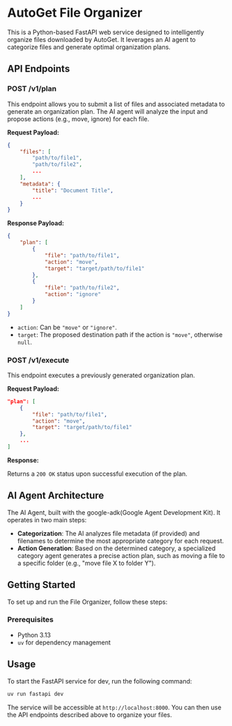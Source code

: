 # AutoGet File Organizer

This is a Python-based FastAPI web service designed to intelligently organize files downloaded by AutoGet. It leverages an AI agent to categorize files and generate optimal organization plans.

## API Endpoints

### POST /v1/plan

This endpoint allows you to submit a list of files and associated metadata to generate an organization plan. The AI agent will analyze the input and propose actions (e.g., move, ignore) for each file.

**Request Payload:**

```json
{
    "files": [
        "path/to/file1",
        "path/to/file2",
        ...
    ],
    "metadata": {
        "title": "Document Title",
        ...
    }
}
```

**Response Payload:**

```json
{
    "plan": [
        {
            "file": "path/to/file1",
            "action": "move",
            "target": "target/path/to/file1"
        },
        {
            "file": "path/to/file2",
            "action": "ignore"
        }
    ]
}
```
*   `action`: Can be `"move"` or `"ignore"`.
*   `target`: The proposed destination path if the action is `"move"`, otherwise `null`.

### POST /v1/execute

This endpoint executes a previously generated organization plan.

**Request Payload:**

```json
"plan": [
    {
        "file": "path/to/file1",
        "action": "move",
        "target": "target/path/to/file1"
    },
    ...
]
```

**Response:**

Returns a `200 OK` status upon successful execution of the plan.

## AI Agent Architecture

The AI Agent, built with the google-adk(Google Agent Development Kit). It operates in two main steps:

-   **Categorization**: The AI analyzes file metadata (if provided) and filenames to determine the most appropriate category for each request.
-   **Action Generation**: Based on the determined category, a specialized category agent generates a precise action plan, such as moving a file to a specific folder (e.g., "move file X to folder Y").

## Getting Started

To set up and run the File Organizer, follow these steps:

### Prerequisites

*   Python 3.13
*   `uv` for dependency management

## Usage

To start the FastAPI service for dev, run the following command:

```bash
uv run fastapi dev
```

The service will be accessible at `http://localhost:8000`. You can then use the API endpoints described above to organize your files.
